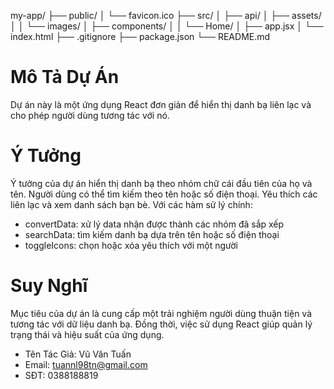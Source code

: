 my-app/
├── public/
│   └── favicon.ico
├── src/
│   ├── api/
│   ├── assets/
│   │   └── images/
│   ├── components/
│   │   └── Home/
│   ├── app.jsx
│   └── index.html
├── .gitignore
├── package.json
└── README.md

# Mô Tả Dự Án
Dự án này là một ứng dụng React đơn giản để hiển thị danh bạ liên lạc và cho phép người dùng tương tác với nó.

# Ý Tưởng
Ý tưởng của dự án hiển thị danh bạ theo nhóm chữ cái đầu tiên của họ và tên. Người dùng có thể tìm kiếm theo tên hoặc số điện thoại. Yêu thích các liên lạc và xem danh sách bạn bè.
Với các hàm sử lý chính: 
  - convertData: xử lý data nhận được thành các nhóm đã sắp xếp
  - searchData: tìm kiếm danh bạ dựa trên tên hoặc số điện thoại
  - toggleIcons: chọn hoặc xóa yêu thích với một người

# Suy Nghĩ
Mục tiêu của dự án là cung cấp một trải nghiệm người dùng thuận tiện và tương tác với dữ liệu danh bạ. Đồng thời, việc sử dụng React giúp quản lý trạng thái và hiệu suất của ứng dụng.

- Tên Tác Giả: Vũ Văn Tuấn
- Email: tuannl98tn@gmail.com
- SĐT: 0388188819
